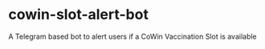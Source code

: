 # cowin-slot-alert-bot
A Telegram based bot to alert users if a CoWin Vaccination Slot is available
